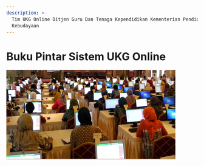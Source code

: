 ```yaml
---
description: >-
  Tim UKG Online Ditjen Guru Dan Tenaga Kependidikan Kementerian Pendidikan dan
  Kebudayaan
---
```


# Buku Pintar Sistem UKG Online

![](.gitbook/assets/untitled.png)

